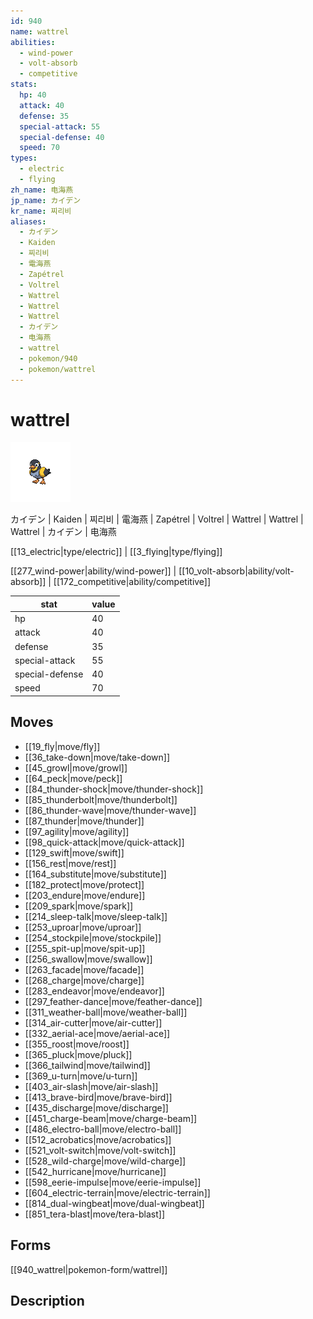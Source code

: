 ```yaml
---
id: 940
name: wattrel
abilities:
  - wind-power
  - volt-absorb
  - competitive
stats:
  hp: 40
  attack: 40
  defense: 35
  special-attack: 55
  special-defense: 40
  speed: 70
types:
  - electric
  - flying
zh_name: 电海燕
jp_name: カイデン
kr_name: 찌리비
aliases:
  - カイデン
  - Kaiden
  - 찌리비
  - 電海燕
  - Zapétrel
  - Voltrel
  - Wattrel
  - Wattrel
  - Wattrel
  - カイデン
  - 电海燕
  - wattrel
  - pokemon/940
  - pokemon/wattrel
---
```

# wattrel

![](https://raw.githubusercontent.com/PokeAPI/sprites/master/sprites/pokemon/940.png)

カイデン | Kaiden | 찌리비 | 電海燕 | Zapétrel | Voltrel | Wattrel | Wattrel | Wattrel | カイデン | 电海燕

[[13_electric|type/electric]] | [[3_flying|type/flying]]

[[277_wind-power|ability/wind-power]] | [[10_volt-absorb|ability/volt-absorb]] | [[172_competitive|ability/competitive]]

|stat|value|
|---|---|
|hp|40|
|attack|40|
|defense|35|
|special-attack|55|
|special-defense|40|
|speed|70|


## Moves

- [[19_fly|move/fly]]
- [[36_take-down|move/take-down]]
- [[45_growl|move/growl]]
- [[64_peck|move/peck]]
- [[84_thunder-shock|move/thunder-shock]]
- [[85_thunderbolt|move/thunderbolt]]
- [[86_thunder-wave|move/thunder-wave]]
- [[87_thunder|move/thunder]]
- [[97_agility|move/agility]]
- [[98_quick-attack|move/quick-attack]]
- [[129_swift|move/swift]]
- [[156_rest|move/rest]]
- [[164_substitute|move/substitute]]
- [[182_protect|move/protect]]
- [[203_endure|move/endure]]
- [[209_spark|move/spark]]
- [[214_sleep-talk|move/sleep-talk]]
- [[253_uproar|move/uproar]]
- [[254_stockpile|move/stockpile]]
- [[255_spit-up|move/spit-up]]
- [[256_swallow|move/swallow]]
- [[263_facade|move/facade]]
- [[268_charge|move/charge]]
- [[283_endeavor|move/endeavor]]
- [[297_feather-dance|move/feather-dance]]
- [[311_weather-ball|move/weather-ball]]
- [[314_air-cutter|move/air-cutter]]
- [[332_aerial-ace|move/aerial-ace]]
- [[355_roost|move/roost]]
- [[365_pluck|move/pluck]]
- [[366_tailwind|move/tailwind]]
- [[369_u-turn|move/u-turn]]
- [[403_air-slash|move/air-slash]]
- [[413_brave-bird|move/brave-bird]]
- [[435_discharge|move/discharge]]
- [[451_charge-beam|move/charge-beam]]
- [[486_electro-ball|move/electro-ball]]
- [[512_acrobatics|move/acrobatics]]
- [[521_volt-switch|move/volt-switch]]
- [[528_wild-charge|move/wild-charge]]
- [[542_hurricane|move/hurricane]]
- [[598_eerie-impulse|move/eerie-impulse]]
- [[604_electric-terrain|move/electric-terrain]]
- [[814_dual-wingbeat|move/dual-wingbeat]]
- [[851_tera-blast|move/tera-blast]]

## Forms



[[940_wattrel|pokemon-form/wattrel]]

## Description




